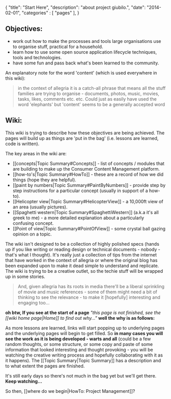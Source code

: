 {
    "title": "Start Here",
    "description": "about project giubilo.",
    "date": "2014-02-01",
    "categories" : [
    	 "pages"
    ],
}
## Objectives:
* work out how to make the processes and tools large organisations use to organise stuff, practical for a household.
* learn how to use some open source application lifecycle techniques, tools and technologies.  
* have some fun and pass back what's been learned to the community.
 
An explanatory note for the word 'content' (which is used everywhere in this wiki):
>in the context of allegria it is a catch-all phrase that means all the stuff families are trying to organise - documents, photos, music, movies, tasks, likes, comments etc. etc.  Could just as easily have used the word 'elephants' but 'content' seems to be a generally accepted word


## Wiki: 
This wiki is trying to describe how these objectives are being achieved.  The pages will build up as things are 'put in the bag' (i.e. lessons are learned, code is written).

The key areas in the wiki are:  
* [[concepts|Topic Summary#Concepts]] - list of concepts / modules that are building to make up the Consumer Content Management platform.  
* [[how-to's|Topic Summary#HowTo]] - these are a record of how we did things (hope they are helpful).
* [[paint by numbers|Topic Summary#PaintByNumbers]] - provide step by step instructions for a particular concept (usually in support of a how-to).  
* [[Helicopter view|Topic Summary#HelicopterView]] - a 10,000ft view of an area (usually pictures).
* [[Spaghetti western|Topic Summary#SpaghettiWestern]] (a.k.a it's all greek to me) - a more detailed explanation about a particularly confusing concept.
* [[Point of view|Topic Summary#PointOfView]] - some crystal ball gazing opinion on a topic. 

The wiki isn't designed to be a collection of highly polished specs (hands up if you like writing or reading design or technical documents - nobody - that's what I thought).  It's really just a collection of tips from the internet that have worked in the context of allegria or where the original blog has been expanded upon to make it dead simple to understand and replicate.  The wiki is trying to be a creative outlet, so the techie stuff will be wrapped up in some stories.  

>And, given allegria has its roots in media there'll be a liberal sprinkling of movie and music references - some of them might need a bit of thinking to see the relevance - to make it [hopefully] interesting and engaging too...

**oh btw, If you see at the start of a page** _"this page is not finished, see the [[wiki home page|Home]] to find out why..."_ **well the why is as follows:**  

As more lessons are learned, links will start popping up to underlying pages and the underlying pages will begin to get filled. So **in many cases you will see the work as it is being developed - warts and all** (could be a few random thoughts, or some structure, or some copy and paste of some information that looked interesting and thought provoking - you will be watching the creative writing process and hopefully collaborating with it as it happens). The [[Topic Summary|Topic Summary]] has a description and to what extent the pages are finished.

It's still early days so there's not much in the bag yet but we'll get there. **Keep watching...**

So then, [[where do we begin|HowTo: Project Management]]? 